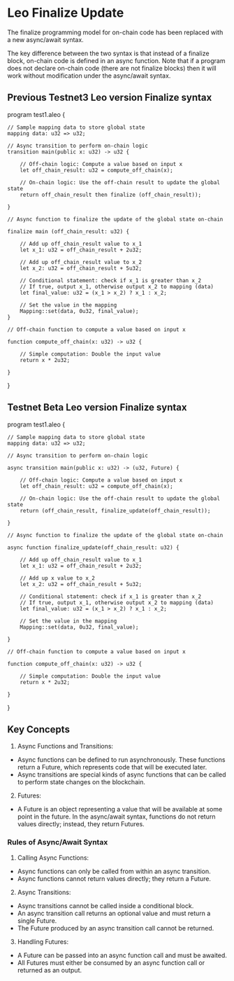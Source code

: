 
# Leo Finalize Update

The finalize programming model for on-chain code has been replaced with a new async/await syntax.

The key difference between the two syntax is that instead of a finalize block, on-chain code is defined in an async function. Note that if a program does not declare on-chain code (there are not finalize blocks) then it will work without modification under the async/await syntax.

## Previous Testnet3 Leo version Finalize syntax
program test1.aleo {

    // Sample mapping data to store global state
    mapping data: u32 => u32; 

    // Async transition to perform on-chain logic
    transition main(public x: u32) -> u32 {
    
        // Off-chain logic: Compute a value based on input x
        let off_chain_result: u32 = compute_off_chain(x);

        // On-chain logic: Use the off-chain result to update the global state
        return off_chain_result then finalize (off_chain_result));
        
    }

    // Async function to finalize the update of the global state on-chain
    
    finalize main (off_chain_result: u32) {
    
        // Add up off_chain_result value to x_1
        let x_1: u32 = off_chain_result + 2u32;

        // Add up off_chain_result value to x_2
        let x_2: u32 = off_chain_result + 5u32;

        // Conditional statement: check if x_1 is greater than x_2
        // If true, output x_1, otherwise output x_2 to mapping (data)
        let final_value: u32 = (x_1 > x_2) ? x_1 : x_2;

        // Set the value in the mapping
        Mapping::set(data, 0u32, final_value);
    }

    // Off-chain function to compute a value based on input x
    
    function compute_off_chain(x: u32) -> u32 {
    
        // Simple computation: Double the input value
        return x * 2u32;
        
    }
}

    
## Testnet Beta Leo version Finalize syntax
program test1.aleo {

    // Sample mapping data to store global state
    mapping data: u32 => u32; 

    // Async transition to perform on-chain logic
    
    async transition main(public x: u32) -> (u32, Future) {
    
        // Off-chain logic: Compute a value based on input x
        let off_chain_result: u32 = compute_off_chain(x);

        // On-chain logic: Use the off-chain result to update the global state
        return (off_chain_result, finalize_update(off_chain_result));
        
    }

    // Async function to finalize the update of the global state on-chain
    
    async function finalize_update(off_chain_result: u32) {
    
        // Add up off_chain_result value to x_1
        let x_1: u32 = off_chain_result + 2u32;

        // Add up x value to x_2
        let x_2: u32 = off_chain_result + 5u32;

        // Conditional statement: check if x_1 is greater than x_2
        // If true, output x_1, otherwise output x_2 to mapping (data)
        let final_value: u32 = (x_1 > x_2) ? x_1 : x_2;

        // Set the value in the mapping
        Mapping::set(data, 0u32, final_value);
        
    }

    // Off-chain function to compute a value based on input x
    
    function compute_off_chain(x: u32) -> u32 {
    
        // Simple computation: Double the input value
        return x * 2u32;
        
    }
}



## Key Concepts
1. Async Functions and Transitions:

- Async functions can be defined to run asynchronously. These functions return a Future, which represents code that will be executed later.
- Async transitions are special kinds of async functions that can be called to perform state changes on the blockchain.

2. Futures:

- A Future is an object representing a value that will be available at some point in the future. In the async/await syntax, functions do not return values directly; instead, they return Futures.

### Rules of Async/Await Syntax
1. Calling Async Functions:

- Async functions can only be called from within an async transition.
- Async functions cannot return values directly; they return a Future.

2. Async Transitions:

- Async transitions cannot be called inside a conditional block.
- An async transition call returns an optional value and must return a single Future.
- The Future produced by an async transition call cannot be returned.

3. Handling Futures:

- A Future can be passed into an async function call and must be awaited.
- All Futures must either be consumed by an async function call or returned as an output.
